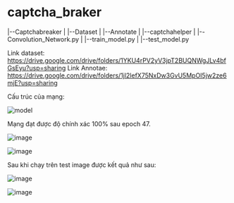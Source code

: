 # captcha_braker

|--Captchabreaker
|          |--Dataset
|          |--Annotate
|          |--captchahelper
|          |--Convolution_Network.py
|          |--train_model.py
|          |--test_model.py

Link dataset: https://drive.google.com/drive/folders/1YKU4rPV2yV3jpT2BUQNWgJLv4bfGsEyu?usp=sharing
Link Annotae: https://drive.google.com/drive/folders/1jl2lefX75NxDw3GvU5MpOI5jw2ze6mjE?usp=sharing

Cấu trúc của mạng:

![model](https://user-images.githubusercontent.com/87125486/137261344-e264600d-6529-4ece-b65c-4c5a22cf505f.png)


Mạng đạt được độ chính xác 100% sau epoch 47.

![image](https://user-images.githubusercontent.com/87125486/137260896-56f4a35c-77f6-4aea-a149-c0c239600952.png)

![image](https://user-images.githubusercontent.com/87125486/137260923-cbff6527-a8c4-4fbc-83c0-440a7c3f00b1.png)

Sau khi chạy trên test image được kết quả như sau:

![image](https://user-images.githubusercontent.com/87125486/137260997-03e80c13-5b86-440c-b891-fd002e8ccd1e.png)

![image](https://user-images.githubusercontent.com/87125486/137261074-6d4777e2-5c26-449b-8fa5-d2c29f402b6e.png)

